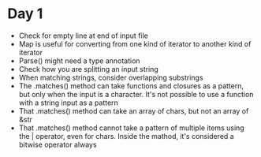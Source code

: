 # Day 1
* Check for empty line at end of input file
* Map is useful for converting from one kind of iterator to another kind of iterator
* Parse() might need a type annotation
* Check how you are splitting an input string
* When matching strings, consider overlapping substrings
* The .matches() method can take functions and closures as a pattern, but only when the input is a character. It's not possible to use a function with a string input as a pattern
* That .matches() method can take an array of chars, but not an array of &str
* That .matches() method cannot take a pattern of multiple items using the | operator, even for chars. Inside the mathod, it's considered a bitwise operator always